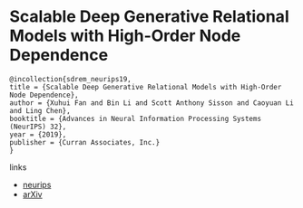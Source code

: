 # Scalable Deep Generative Relational Models with High-Order Node Dependence

```
@incollection{sdrem_neurips19,
title = {Scalable Deep Generative Relational Models with High-Order Node Dependence},
author = {Xuhui Fan and Bin Li and Scott Anthony Sisson and Caoyuan Li and Ling Chen},
booktitle = {Advances in Neural Information Processing Systems (NeurIPS) 32},
year = {2019},
publisher = {Curran Associates, Inc.}
}
```

links
- [neurips](https://nips.cc/Conferences/2019/Schedule?showEvent=14217)
- [arXiv](https://arxiv.org/abs/1911.01535)
